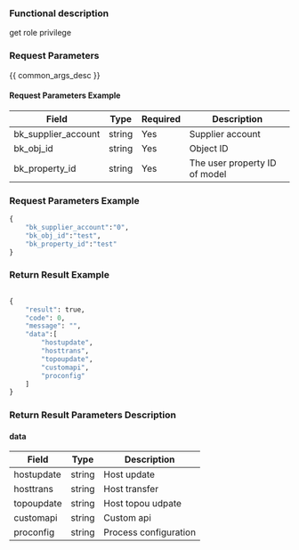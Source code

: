 ### Functional description

get role privilege

### Request Parameters

{{ common_args_desc }}

#### Request Parameters Example

| Field                 |  Type      | Required	   |  Description                 |
|----------------------|------------|--------|-----------------------|
| bk_supplier_account  | string     | Yes     | Supplier account            |
| bk_obj_id            | string     | Yes     | Object ID                |
| bk_property_id       | string     | Yes     | The user property ID of model |

### Request Parameters Example

``` python
{
    "bk_supplier_account":"0",
    "bk_obj_id":"test",
    "bk_property_id":"test"
}
```

### Return Result Example

```python

{
    "result": true,
    "code": 0,
    "message": "",
    "data":[
        "hostupdate",
        "hosttrans",
        "topoupdate",
        "customapi",
        "proconfig"
    ]
}
```

### Return Result Parameters Description

#### data

| Field       | Type     | Description         |
|------------|----------|--------------|
| hostupdate | string   | Host update      |
| hosttrans  | string   | Host transfer     |
| topoupdate | string   | Host topou udpate |
| customapi  | string   | Custom api    |
| proconfig  | string   | Process configuration     |
